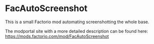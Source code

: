 # FacAutoScreenshot

This is a small Factorio mod automating screenshotting the whole base.

The modportal site with a more detailed description can be found here:
https://mods.factorio.com/mod/FacAutoScreenshot
